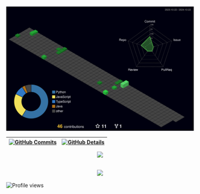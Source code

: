 


  ![Status](./profile-3d-contrib/profile-night-green.svg)
  

  
 | [![GitHub Commits](http://github-profile-summary-cards.vercel.app/api/cards/productive-time?username=victorpicon&theme=dracula&utcOffset=-3)](https://github.com/vn7n24fzkq/github-profile-summary-cards) | [![GitHub Details](http://github-profile-summary-cards.vercel.app/api/cards/profile-details?username=victorpicon&theme=dracula)](https://github.com/vn7n24fzkq/github-profile-summary-cards) |  
 | ----------- | ----------- |


 
  <div align="center" >
<a href="https://skillicons.dev"   >
  <img src="https://skillicons.dev/icons?i=git,vscode,javascript,typescript,css,html,angular,react,next,tailwind,nodejs,express,java,spring,python,flask,aws,docker,figma,github,materialui,linux,postman,styledcomponents,vercel,vite,mongodb,postgres,discord,linkedin" />
</a>
  <br />

  </div>

 
##
   <div align="center" >
     <img src="https://github-profile-trophy.vercel.app/?username=revem&row=1&column=6&theme=dracula&margin-w=15&margin-h=15"/>
  </div>
  
 
<p align="left"> <img src="https://komarev.com/ghpvc/?username=revem&color=blueviolet" alt="Profile views" /> </p>




